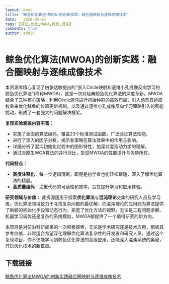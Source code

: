 ```yaml
---
layout: post
title: "鲸鱼优化算法(MWOA)的创新实践：融合圈映射与逐维成像技术"
date:   2020-05-02
tags: [算法,优化,MWOA,鲸鱼,混沌]
comments: true
author: admin
---
```

# 鲸鱼优化算法(MWOA)的创新实践：融合圈映射与逐维成像技术

本资源库精心复现了由张达敏提出的“嵌入Circle映射和逐维小孔成像反向学习的鲸鱼优化算法”(简称MWOA)，这是一次对经典鲸鱼优化算法的深度革新。MWOA结合了三种核心策略：利用Circle混沌进行初始种群的高效布局、引入动态自适应权重来优化鲸鱼的位置更新机制，以及通过逐维小孔成像反向学习策略引入的智能扰动，形成了一套强大的问题解决框架。

**复现实验涵盖内容丰富：**
- 实施了全面的算法编码，覆盖23个标准测试函数，广泛验证算法性能。
- 进行了深入的因子分析，揭示各策略在算法效果中的作用与影响。
- 详细分析了混沌初始化过程中的图形特性，加深对混沌动力学的理解。
- 通过对原生WOA算法的并行对比，彰显MWOA的性能提升与优势所在。

**代码特点：**
- **高度注释化**：每一步逻辑清晰，即便是初学者也能轻松跟随，深入了解优化算法的精髓。
- **高质量编码**：注重代码的可读性和效率，旨在提升学习和应用体验。

**研究领域与价值：**
此资源适用于探索**优化算法**与**混沌理论**交集的研究人员及学习者。优化算法领域致力于寻找复杂问题的最优解，而混沌理论的应用则为算法提供了新颖的初始化手段和动态行为，拓宽了优化方法的视野。无论是工程问题求解、机器学习调优还是复杂的系统模拟，MWOA都提供了一个值得研究的新方向。

本项目是对前沿科研成果的一次积极探索，无论是学术研究还是技术应用，都极具参考价值，非常适合希望深化理解优化算法复杂性的开发者和研究人员。通过这个复现项目，你不仅能学习到鲸鱼优化算法的高级应用，还能深入混沌系统的奥秘，开启优化技术的新篇章。

## 下载链接

[鲸鱼优化算法MWOA的创新实践融合圈映射与逐维成像技术](https://pan.quark.cn/s/4baf4072a8c6)